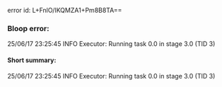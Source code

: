 error id: L+FnlO/IKQMZA1+Pm8B8TA==
### Bloop error:

25/06/17 23:25:45 INFO Executor: Running task 0.0 in stage 3.0 (TID 3)
#### Short summary: 

25/06/17 23:25:45 INFO Executor: Running task 0.0 in stage 3.0 (TID 3)